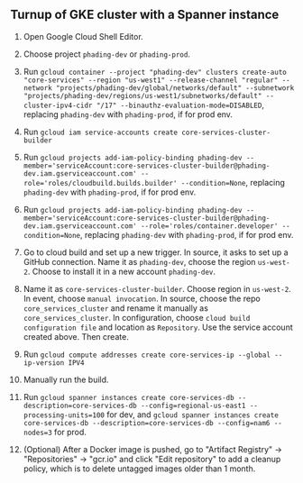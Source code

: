 ## Turnup of GKE cluster with a Spanner instance

1. Open Google Cloud Shell Editor.
1. Choose project `phading-dev` or `phading-prod`.

1. Run `gcloud container --project "phading-dev" clusters create-auto "core-services" --region "us-west1" --release-channel "regular" --network "projects/phading-dev/global/networks/default" --subnetwork "projects/phading-dev/regions/us-west1/subnetworks/default" --cluster-ipv4-cidr "/17" --binauthz-evaluation-mode=DISABLED`, replacing `phading-dev` with `phading-prod`, if for prod env.

1. Run `gcloud iam service-accounts create core-services-cluster-builder`
1. Run `gcloud projects add-iam-policy-binding phading-dev --member='serviceAccount:core-services-cluster-builder@phading-dev.iam.gserviceaccount.com' --role='roles/cloudbuild.builds.builder' --condition=None`, replacing `phading-dev` with `phading-prod`, if for prod env.
1. Run `gcloud projects add-iam-policy-binding phading-dev --member='serviceAccount:core-services-cluster-builder@phading-dev.iam.gserviceaccount.com' --role='roles/container.developer' --condition=None`, replacing `phading-dev` with `phading-prod`, if for prod env.
1. Go to cloud build and set up a new trigger. In source, it asks to set up a GitHub connection. Name it as `phading-dev`, choose the region `us-west-2`. Choose to install it in a new account `phading-dev`.
1. Name it as `core-services-cluster-builder`. Choose region in `us-west-2`. In event, choose `manual invocation`.  In source, choose the repo `core_services_cluster` and rename it manually as `core_services_cluster`. In configuration, choose `cloud build configuration file` and location as `Repository`. Use the service account created above. Then create.

1. Run `gcloud compute addresses create core-services-ip --global --ip-version IPV4`
1. Manually run the build.

1. Run `gcloud spanner instances create core-services-db --description=core-services-db --config=regional-us-east1 --processing-units=100` for dev, and `gcloud spanner instances create core-services-db --description=core-services-db --config=nam6 --nodes=3` for prod.

1. (Optional) After a Docker image is pushed, go to "Artifact Registry" -> "Repositories" -> "gcr.io" and click "Edit repository" to add a cleanup policy, which is to delete untagged images older than 1 month.
